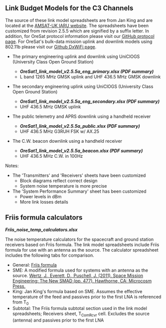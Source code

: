 ## Link Budget Models for the C3 Channels

The source of these link model spreadsheets are from Jan King and are located at the [AMSAT-UK IARU website](http://www.amsatuk.me.uk/iaru/spreadsheet.htm).  The spreadsheets have been customized from revision 2.5.5 which are signified by a suffix letter.  In addition, for OreSat protocol information please visit our [GitHub protocol page](https://github.com/oresat/oresat-design/tree/gh-pages/protocol).  For OreSat's bulk-data mission uplink and downlink models using 802.11b please visit our [Github DxWiFi page](https://github.com/oresat/oresat-dxwifi-hardware).

- The primary engineering uplink and downlink using UniClOGS (University Class Open Ground Station)
  - ___OreSat1_link_model_v2.5.5a_eng_primary.xlsx  (PDF summary)___
  - L band 1265 MHz GMSK uplink and UHF 436.5 MHz GMSK downlink

- The secondary engineering uplink using UniClOGS (University Class Open Ground Station)
  - ___OreSat1_link_model_v2.5.5a_eng_secondary.xlsx  (PDF summary)___
  - UHF 436.5 MHz GMSK uplink

- The public telemetry and APRS downlink using a handheld receiver
  - ___OreSat1_link_model_v2.5.5a_public.xlsx  (PDF summary)___
  - UHF 436.5 MHz G3RUH FSK w/ AX.25

- The C.W. beacon downlink using a handheld receiver
  - ___OreSat1_link_model_v2.5.5a_beacon.xlsx  (PDF summary)___
  - UHF 436.5 MHz C.W. in 100Hz

Notes:
- The 'Transmitters' and 'Receivers' sheets have been customized
  - Block diagrams reflect correct design
  - System noise temperature is more precise
- The 'System Performance Summary' sheet has been customized
  - Power levels in dBm
  - More link losses details

## Friis formula calculators
___Friis_noise_temp_calculators.xlsx___

The noise temperature calculators for the spacecraft and ground station receivers based on Friis formula.  The link model spreadsheets include Friis formula for use with an antenna as the source.  The calculator spreadsheet includes the following tabs for comparison.

- General: [Friis formula](https://en.wikipedia.org/wiki/Friis_formulas_for_noise)
- SME: A modified formula used for systems with an antenna as the source.  [Wertz, J., Everett, D., Puschell, J. (2011). Space Mission Engineering: The New SMAD (pp. 477). Hawthorne, CA: Microcosm Press.](http://www.sme-smad.com/)
- King: Jan King's formula based on SME. Assumes the effective temperature of the feed and passives prior to the first LNA is referenced from T<sub>0</sub>
- Subtotal: The Friis formula subtotal section used in the link model spreadsheets; Receivers sheet, T<sub>ComRcvr</sub> cell. Excludes the source (antenna) and passives prior to the first LNA
